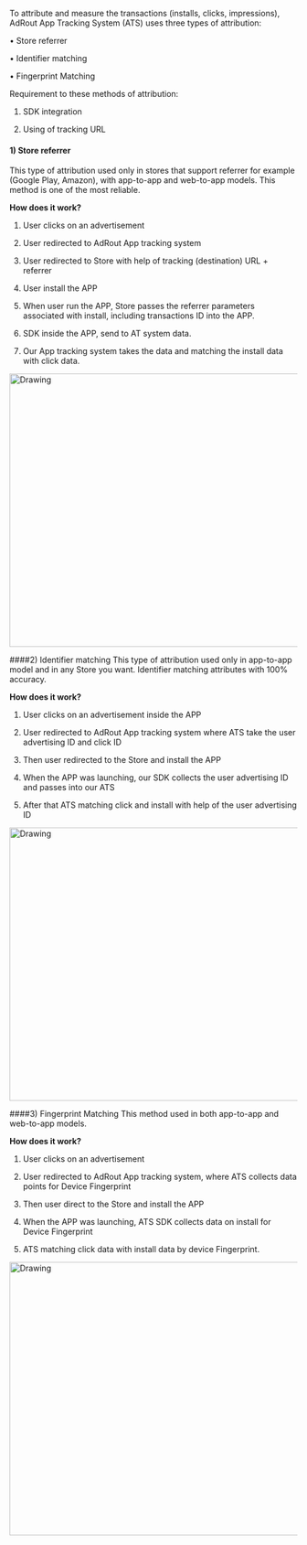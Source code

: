
To attribute and measure the transactions (installs, clicks, impressions), AdRout App Tracking System (ATS) uses three types of attribution:

•	Store referrer 

•	Identifier matching

•	Fingerprint Matching

Requirement to these methods of attribution:

1.	SDK integration

2.	Using of tracking URL

#### 1)	Store referrer
This type of attribution used only in stores that support referrer for example (Google Play, Amazon), with app-to-app and web-to-app models. This method is one of the most reliable.

**How does it work?**

1.	User clicks on an advertisement

2.	User redirected to AdRout App tracking system

3.	User redirected to Store with help of tracking (destination) URL + referrer

4.	User install the APP

5.	When user run the APP, Store passes the referrer parameters associated with install, including transactions ID into the APP.

6.	SDK inside the APP, send to AT system data. 

7.	Our App tracking system takes the data and matching the install data with click data.

<img src="{{ site.url }}/images/infografica-attributtion-type.jpg" alt="Drawing" style="width: 550px; height:478px"/>


####2)	Identifier matching
This type of attribution used only in app-to-app model and in any Store you want. Identifier matching attributes with 100% accuracy.

**How does it work?**

1.	User clicks on an advertisement inside the APP

2.	User redirected to AdRout App tracking system where ATS take the user advertising ID and click ID

3.	Then user redirected to the Store and install the APP

4.	When the APP was launching, our SDK collects  the user advertising ID and passes into our ATS

5.	After that ATS matching click and install with help of the user advertising ID

<img src="{{ site.url }}/images/advertising-id.jpg" alt="Drawing" style="width: 550px; height:478px"/>


####3)	Fingerprint Matching
This method used in both app-to-app and web-to-app models.

**How does it work?**

1.	User clicks on an advertisement 

2.	User redirected to AdRout App tracking system, where ATS collects data points for Device Fingerprint

3.	Then user direct to the Store and install the APP

4.	When the APP was launching, ATS SDK collects data on install for Device Fingerprint

5.	ATS matching click data with install data by device Fingerprint.

<img src="{{ site.url }}/images/fingerprint.jpg" alt="Drawing" style="width: 550px; height:478px"/>


